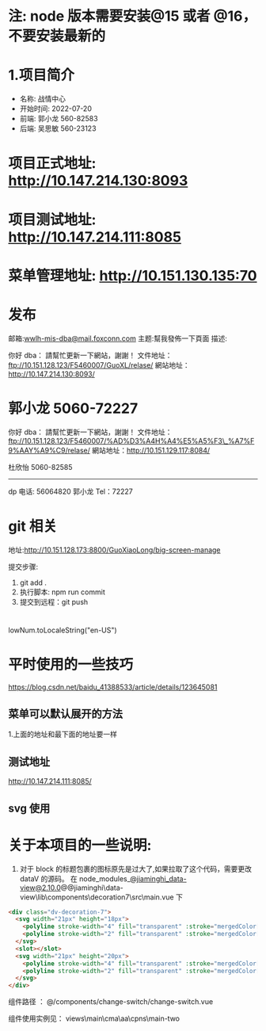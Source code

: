 # 注: node 版本需要安装@15 或者 @16，不要安装最新的

# 1.项目简介

- 名称: 战情中心
- 开始时间: 2022-07-20
- 前端: 郭小龙 560-82583
- 后端: 吴思敏 560-23123

# 项目正式地址: http://10.147.214.130:8093

# 项目测试地址: http://10.147.214.111:8085

# 菜单管理地址: http://10.151.130.135:70

# 发布

邮箱:wwlh-mis-dba@mail.foxconn.com
主题:幫我發佈一下頁面
描述:

你好 dba：
請幫忙更新一下網站，謝謝！
文件地址：ftp://10.151.128.123/F5460007/GuoXL/relase/
網站地址：http://10.147.214.130:8093/

郭小龙
5060-72227
======================================================
你好 dba：
請幫忙更新一下網站，謝謝！
文件地址：ftp://10.151.128.123/F5460007/%AD%D3%A4H%A4%E5%A5%F3\_%A7%F9%AAY%A9%C9/relase/
網站地址：http://10.151.129.117:8084/

杜欣怡
5060-82585

---

dp 电话: 56064820
郭小龙
Tel：72227

# git 相关

地址:http://10.151.128.173:8800/GuoXiaoLong/big-screen-manage

提交步骤:

1. git add .
2. 执行脚本: npm run commit
3. 提交到远程：git push

#

lowNum.toLocaleString("en-US")

# 平时使用的一些技巧

https://blog.csdn.net/baidu_41388533/article/details/123645081

<!--
    min: (value) => Math.ceil(value.min - 1), // 指定最小值
    max: () => 100, // 指定最大值
 -->

## 菜单可以默认展开的方法

1.上面的地址和最下面的地址要一样

## 测试地址

http://10.147.214.111:8085/

## svg 使用

<svg-icon className="computer" icon-class="computer" />

# 关于本项目的一些说明:

1. 对于 block 的标题包裹的图标原先是过大了,如果拉取了这个代码，需要更改 dataV 的源码。
   在 node_modules\_@jiaminghi_data-view@2.10.0@@jiaminghi\data-view\lib\components\decoration7\src\main.vue 下

```html
<div class="dv-decoration-7">
  <svg width="21px" height="18px">
    <polyline stroke-width="4" fill="transparent" :stroke="mergedColor[0]" points="10, 2 19, 10 10, 18" />
    <polyline stroke-width="2" fill="transparent" :stroke="mergedColor[1]" points="2, 2 11, 10 2, 18" />
  </svg>
  <slot></slot>
  <svg width="21px" height="20px">
    <polyline stroke-width="4" fill="transparent" :stroke="mergedColor[0]" points="11, 2 2, 10 11, 18" />
    <polyline stroke-width="2" fill="transparent" :stroke="mergedColor[1]" points="19, 2 10, 10 19, 18" />
  </svg>
</div>
```

<!-- 4/ 3 将 左右的切换做成了组件 -->

组件路径 ： @/components/change-switch/change-switch.vue

组件使用实例见： views\main\cma\aa\cpns\main-two
